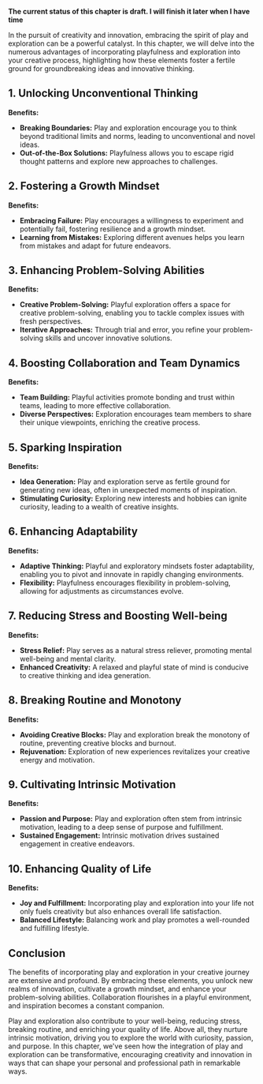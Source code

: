 **The current status of this chapter is draft. I will finish it later when I have time**

In the pursuit of creativity and innovation, embracing the spirit of play and exploration can be a powerful catalyst. In this chapter, we will delve into the numerous advantages of incorporating playfulness and exploration into your creative process, highlighting how these elements foster a fertile ground for groundbreaking ideas and innovative thinking.

**1. Unlocking Unconventional Thinking**
----------------------------------------

**Benefits:**

* **Breaking Boundaries:** Play and exploration encourage you to think beyond traditional limits and norms, leading to unconventional and novel ideas.
* **Out-of-the-Box Solutions:** Playfulness allows you to escape rigid thought patterns and explore new approaches to challenges.

**2. Fostering a Growth Mindset**
---------------------------------

**Benefits:**

* **Embracing Failure:** Play encourages a willingness to experiment and potentially fail, fostering resilience and a growth mindset.
* **Learning from Mistakes:** Exploring different avenues helps you learn from mistakes and adapt for future endeavors.

**3. Enhancing Problem-Solving Abilities**
------------------------------------------

**Benefits:**

* **Creative Problem-Solving:** Playful exploration offers a space for creative problem-solving, enabling you to tackle complex issues with fresh perspectives.
* **Iterative Approaches:** Through trial and error, you refine your problem-solving skills and uncover innovative solutions.

**4. Boosting Collaboration and Team Dynamics**
-----------------------------------------------

**Benefits:**

* **Team Building:** Playful activities promote bonding and trust within teams, leading to more effective collaboration.
* **Diverse Perspectives:** Exploration encourages team members to share their unique viewpoints, enriching the creative process.

**5. Sparking Inspiration**
---------------------------

**Benefits:**

* **Idea Generation:** Play and exploration serve as fertile ground for generating new ideas, often in unexpected moments of inspiration.
* **Stimulating Curiosity:** Exploring new interests and hobbies can ignite curiosity, leading to a wealth of creative insights.

**6. Enhancing Adaptability**
-----------------------------

**Benefits:**

* **Adaptive Thinking:** Playful and exploratory mindsets foster adaptability, enabling you to pivot and innovate in rapidly changing environments.
* **Flexibility:** Playfulness encourages flexibility in problem-solving, allowing for adjustments as circumstances evolve.

**7. Reducing Stress and Boosting Well-being**
----------------------------------------------

**Benefits:**

* **Stress Relief:** Play serves as a natural stress reliever, promoting mental well-being and mental clarity.
* **Enhanced Creativity:** A relaxed and playful state of mind is conducive to creative thinking and idea generation.

**8. Breaking Routine and Monotony**
------------------------------------

**Benefits:**

* **Avoiding Creative Blocks:** Play and exploration break the monotony of routine, preventing creative blocks and burnout.
* **Rejuvenation:** Exploration of new experiences revitalizes your creative energy and motivation.

**9. Cultivating Intrinsic Motivation**
---------------------------------------

**Benefits:**

* **Passion and Purpose:** Play and exploration often stem from intrinsic motivation, leading to a deep sense of purpose and fulfillment.
* **Sustained Engagement:** Intrinsic motivation drives sustained engagement in creative endeavors.

**10. Enhancing Quality of Life**
---------------------------------

**Benefits:**

* **Joy and Fulfillment:** Incorporating play and exploration into your life not only fuels creativity but also enhances overall life satisfaction.
* **Balanced Lifestyle:** Balancing work and play promotes a well-rounded and fulfilling lifestyle.

**Conclusion**
--------------

The benefits of incorporating play and exploration in your creative journey are extensive and profound. By embracing these elements, you unlock new realms of innovation, cultivate a growth mindset, and enhance your problem-solving abilities. Collaboration flourishes in a playful environment, and inspiration becomes a constant companion.

Play and exploration also contribute to your well-being, reducing stress, breaking routine, and enriching your quality of life. Above all, they nurture intrinsic motivation, driving you to explore the world with curiosity, passion, and purpose. In this chapter, we've seen how the integration of play and exploration can be transformative, encouraging creativity and innovation in ways that can shape your personal and professional path in remarkable ways.
